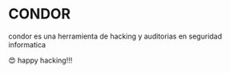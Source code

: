 # CONDOR

condor es una herramienta de hacking y auditorias en seguridad informatica


:heart_eyes: happy hacking!!!
